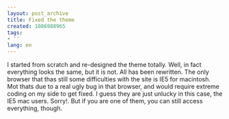 ```yaml
---
layout: post_archive
title: Fixed the theme
created: 1086988965
tags:
- ''
lang: en
---
```

I started from scratch and re-designed the theme totally. Well, in fact everything looks the same, but it is not. All has been rewritten. 
The only browser that thas still some difficulties with the site is IE5 for macintosh. Mot thats due to a real ugly bug in that browser, and would require extreme coding on my side to get fixed. 
I guess they are just unlucky in this case, the IE5 mac users. 
Sorry!. But if you are one of them, you can still access everything, though.
